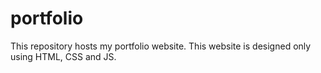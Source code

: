 # portfolio
This repository hosts my portfolio website.</b> This website is designed only using HTML, CSS and JS. 
